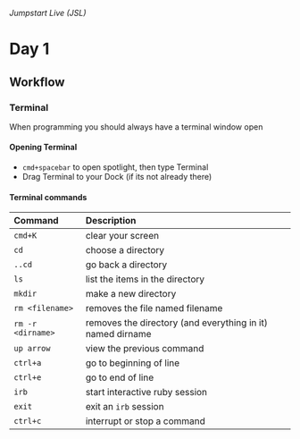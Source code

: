 _Jumpstart Live (JSL)_
# Day 1
## Workflow

### Terminal
When programming you should always have a terminal window open

#### Opening Terminal
* `cmd+spacebar` to open spotlight, then type Terminal
* Drag Terminal to your Dock (if its not already there)

#### Terminal commands

| Command | Description |
| :--- | :--- |
| `cmd+K` | clear your screen |
| `cd` | choose a directory |
| `..cd` | go back a directory |
| `ls` | list the items in the directory |
| `mkdir` | make a new directory |
| `rm <filename>` | removes the file named filename |
| `rm -r <dirname>` | removes the directory (and everything in it) named dirname |
| `up arrow` | view the previous command |
| `ctrl+a` | go to beginning of line |
| `ctrl+e` | go to end of line |
| `irb` | start interactive ruby session |
| `exit` | exit an `irb` session |
| `ctrl+c` | interrupt or stop a command |
